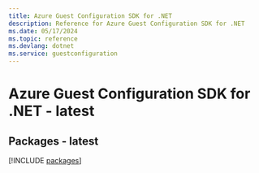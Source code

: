 ```yaml
---
title: Azure Guest Configuration SDK for .NET
description: Reference for Azure Guest Configuration SDK for .NET
ms.date: 05/17/2024
ms.topic: reference
ms.devlang: dotnet
ms.service: guestconfiguration
---
```

# Azure Guest Configuration SDK for .NET - latest
## Packages - latest
[!INCLUDE [packages](guest-configuration-index.md)]